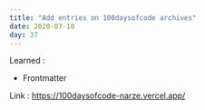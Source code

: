 ```yaml
---
title: "Add entries on 100daysofcode archives"
date: 2020-07-10
day: 37
---
```


Learned :
- Frontmatter

Link : https://100daysofcode-narze.vercel.app/
